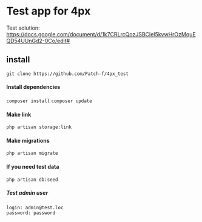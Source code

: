 # Test app for 4px
Test solution: https://docs.google.com/document/d/1k7CRLrcQozJSBCleI5kvwHrOzMquEQD54UUnGd2-0Co/edit#

## install

```git clone https://github.com/Patch-f/4px_test```

#### Install dependencies

```composer install```
```composer update```

#### Make link

```php artisan storage:link```

#### Make migrations

```php artisan migrate```

#### If you need test data

```php artisan db:seed```

##### Test admin user
```
login: admin@test.loc
password: password
```
